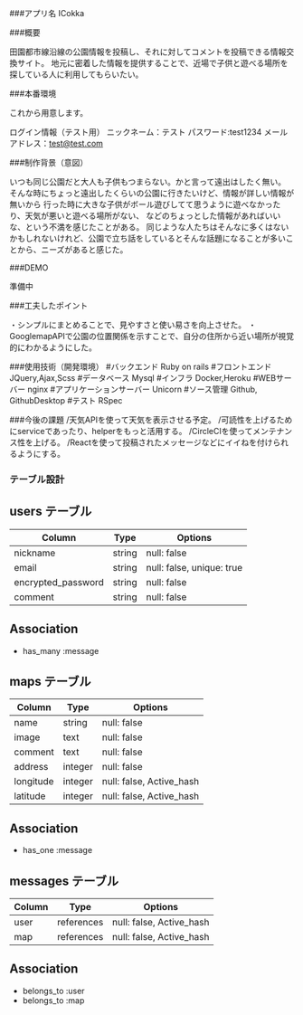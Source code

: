 ###アプリ名
ICokka

###概要

 田園都市線沿線の公園情報を投稿し、それに対してコメントを投稿できる情報交換サイト。
 地元に密着した情報を提供することで、近場で子供と遊べる場所を探している人に利用してもらいたい。

###本番環境

これから用意します。

ログイン情報（テスト用）
ニックネーム：テスト
パスワード:test1234
メールアドレス：test@test.com

###制作背景（意図）

いつも同じ公園だと大人も子供もつまらない。かと言って遠出はしたく無い。
そんな時にちょっと遠出したくらいの公園に行きたいけど、情報が詳しい情報が無いから
行った時に大きな子供がボール遊びしてて思うように遊べなかったり、天気が悪いと遊べる場所がない、
などのちょっとした情報があればいいな、という不満を感じたことがある。
同じような人たちはそんなに多くはないかもしれないけれど、公園で立ち話をしているとそんな話題になることが多いことから、ニーズがあると感じた。

###DEMO

準備中

###工夫したポイント

・シンプルにまとめることで、見やすさと使い易さを向上させた。
・GooglemapAPIで公園の位置関係を示すことで、自分の住所から近い場所が視覚的にわかるようにした。

###使用技術（開発環境）
#バックエンド
Ruby on rails
#フロントエンド
JQuery,Ajax,Scss
#データベース
Mysql
#インフラ
Docker,Heroku
#WEBサーバー
nginx
#アプリケーションサーバー
Unicorn
#ソース管理
Github, GithubDesktop
#テスト
RSpec

###今後の課題
/天気APIを使って天気を表示させる予定。
/可読性を上げるためにserviceであったり、helperをもっと活用する。
/CircleCIを使ってメンテナンス性を上げる。
/Reactを使って投稿されたメッセージなどにイイねを付けられるようにする。


### テーブル設計

## users テーブル

| Column             | Type   | Options                   |
| ------------------ | ------ | ------------------------- |
| nickname           | string | null: false               |
| email              | string | null: false, unique: true |
| encrypted_password | string | null: false               |
| comment            | string | null: false               |


## Association

- has_many :message


## maps テーブル

| Column           | Type       | Options                        |
| ---------------- | ---------- | ------------------------------ |
| name             | string     | null: false                    |
| image            | text       | null: false                    |
| comment          | text       | null: false                    |
| address          | integer    | null: false                    |
| longitude        | integer    | null: false, Active_hash       |
| latitude         | integer    | null: false, Active_hash       |


## Association

- has_one    :message

## messages テーブル

| Column          | Type       | Options                        |
| --------------- | ---------- | ------------------------------ |
| user            | references | null: false, Active_hash       |
| map             | references | null: false, Active_hash       |

## Association

- belongs_to :user
- belongs_to :map



